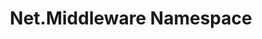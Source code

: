 ---
id: net.middleware
title: Net.Middleware Namespace
sidebar_label: Net.Middleware
slug: /api/middleware
---